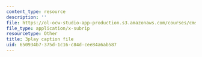 ```yaml
---
content_type: resource
description: ''
file: https://ol-ocw-studio-app-production.s3.amazonaws.com/courses/cms-611j-creating-video-games-fall-2014/650934b7375d1c16c84dcee84a6ab587_jbhbJBtS48w.srt
file_type: application/x-subrip
resourcetype: Other
title: 3play caption file
uid: 650934b7-375d-1c16-c84d-cee84a6ab587
---
```

